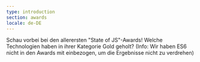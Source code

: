 ```yaml
---
type: introduction
section: awards
locale: de-DE
---
```

 Schau vorbei bei den allerersten "State of JS"-Awards! Welche Technologien haben in ihrer Kategorie 
Gold geholt? <span class="note">(Info: Wir haben ES6 nicht in den Awards mit einbezogen, um die Ergebnisse nicht zu verdrehen)</span>